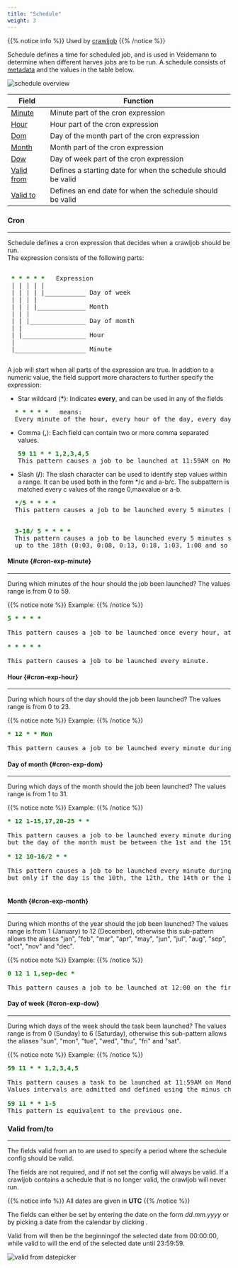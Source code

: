 ```yaml
---
title: "Schedule"
weight: 3
---
```


{{% notice info %}}
Used by [crawljob](../crawljob)
{{% /notice %}}

Schedule defines a time for scheduled job, and is used in Veidemann to determine when different harves jobs are to be run.
A schedule consists of [metadata](../#veidemann-meta) and the values in the table below.  


![schedule overview](/veidemann/docs/img/schedule/veidemann_dashboard_crawlscheduleconfig.png)



Field                              | Function
-----------------------------------|------------------------------------
[Minute](#cron-exp-minute)         | Minute part of the cron expression
[Hour](#cron-exp-hour)             | Hour part of the cron expression
[Dom](#cron-exo-dom)               | Day of the month part of the cron expression
[Month](#cron-exp-month)           | Month part of the cron expression
[Dow](#cron-exp-dow)               | Day of week part of the cron expression
[Valid from](#schedule-valid-from) | Defines a starting date for when the schedule should be valid
[Valid to](#schedule-valid-to)     | Defines an end date for when the schedule should be valid


### Cron 
--------

Schedule defines a cron expression that decides when a crawljob should be run.  
The expression consists of the following parts: 

<pre> 
<b style="color: green"> * * * * * </b>  Expression
 | | | | |
 | | | | |___________ Day of week
 | | | |
 | | | |_____________ Month
 | | |
 | | |_______________ Day of month
 | |
 | |_________________ Hour
 |
 |___________________ Minute

</pre>  

A job will start when all parts of the expression are true.
In addtion to a numeric value, the field support more characters to further specify the expression:
    
* Star wildcard (__*__):   Indicates **every**, and can be used in any of the fields 
<pre>
  <b style="color: green">* * * * * </b>  means:
  Every minute of the hour, every hour of the day, every day of the month, every month of the year and every day of the week.
</pre>  

* Comma (__,__): Each field can contain two or more comma separated values.
  <pre>
  <b style="color: green">59 11 * * 1,2,3,4,5 </b>
  This pattern causes a job to be launched at 11:59AM on Monday, Tuesday, Wednesday, Thursday and Friday.
  </pre>  

* Slash (__/__):  The slash character can be used to identify step values within a range. 
                  It can be used both in the form &ast;/c and a-b/c. 
                  The subpattern is matched every c values of the range 0,maxvalue or a-b.  
<pre>
  <b style="color: green">*/5 * * * *</b>    
  This pattern causes a job to be launched every 5 minutes (0:00, 0:05, 0:10, 0:15 and so on).
  <br>
  <b style="color: green">3-18/ 5 * * * *</b>  
  This pattern causes a job to be launched every 5 minutes starting from the third minute of the hour, 
  up to the 18th (0:03, 0:08, 0:13, 0:18, 1:03, 1:08 and so on).
</pre>

#### Minute {#cron-exp-minute}
--------------------------------
During which minutes of the hour should the job been launched? The values range is from 0 to 59.

{{% notice note %}}
Example:
{{% /notice %}}

<pre>
<b style="color: green">5 * * * *</b>  

This pattern causes a job to be launched once every hour, at the begin of the fifth minute (00:05, 01:05, 02:05 etc.).  

<b style="color: green">* * * * *</b>  

This pattern causes a job to be launched every minute.
</pre>



#### Hour {#cron-exp-hour}
--------------------------
During which hours of the day should the job been launched? The values range is from 0 to 23.

{{% notice note %}}
Example:
{{% /notice %}}

<pre>
<b style="color: green">* 12 * * Mon</b>  

This pattern causes a job to be launched every minute during the 12th hour of Monday.
</pre>

#### Day of month {#cron-exp-dom}
-------------------------------
During which days of the month should the job been launched? The values range is from 1 to 31.

{{% notice note %}}
Example:
{{% /notice %}}

<pre>
<b style="color: green">* 12 1-15,17,20-25 * *</b>  

This pattern causes a job to be launched every minute during the 12th hour of the day, 
but the day of the month must be between the 1st and the 15th, the 20th and the 25, or at least it must be the 17th.  

<b style="color: green">* 12 10-16/2 * *</b>  

This pattern causes a job to be launched every minute during the 12th hour of the day, 
but only if the day is the 10th, the 12th, the 14th or the 16th of the month.  

</pre>


#### Month {#cron-exp-month}
----------------------------
During which months of the year should the job been launched? The values range is from 1 (January) to 12 (December), 
otherwise this sub-pattern allows the aliases "jan", "feb", "mar", "apr", "may", "jun", "jul", "aug", "sep",
"oct", "nov" and "dec".

{{% notice note %}}
Example:
{{% /notice %}}

<pre>
<b style="color: green">0 12 1 1,sep-dec *</b>  

This pattern causes a job to be launched at 12:00 on the first day of january, and september to december.
</pre>

#### Day of week {#cron-exp-dow}
------------------------------
During which days of the week should the task been launched? The values range is from 0 (Sunday) to 6 (Saturday),
otherwise this sub-pattern allows the aliases "sun", "mon", "tue", "wed", "thu", "fri" and "sat".


{{% notice note %}}
Example:
{{% /notice %}}

<pre>
<b style="color: green">59 11 * * 1,2,3,4,5</b>  

This pattern causes a task to be launched at 11:59AM on Monday, Tuesday, Wednesday, Thursday and Friday.
Values intervals are admitted and defined using the minus character.
  
<b style="color: green">59 11 * * 1-5</b>  
This pattern is equivalent to the previous one.
</pre>

### Valid from/to
------------------
The fields valid from an to are used to specify a period where the schedule config should be valid.  

The fields are not required, and if not set the config will always be valid.
If a crawljob contains a schedule that is no longer valid, the crawljob will never run.

{{% notice info %}}
All dates are given in <b>UTC</b>
{{% /notice %}}

The fields can either be set by entering the date on the form *dd.mm.yyyy* or by picking a date from the calendar by
clicking <i class="fa fa-calendar"></i>.  

Valid from will then be the beginningof the selected date from 00:00:00, while valid to will the end of the selected
date until 23:59:59.

![valid from datepicker](/veidemann/docs/img/schedule/veidemann_dashboard_schedule_validfrom.png)